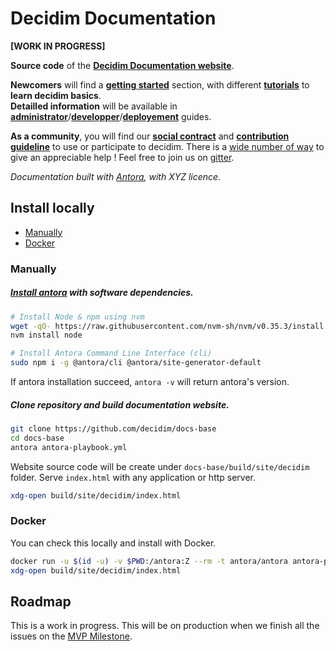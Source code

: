 
# Decidim Documentation 
**[WORK IN PROGRESS]**

**Source code** of the **[Decidim Documentation website](https://decidim-docs.netlify.app/en/decidim/)**.

**Newcomers** will find a **[getting started](#decidim-documentation)** section, with different **[tutorials](#decidim-documentation)** to **learn decidim basics**.  
**Detailled information** will be available in  **[administrator](#decidim-documentation)**/**[developper](#decidim-documentation)**/**[deployement](#decidim-documentation)** guides.

**As a community**, you will find our **[social contract](#decidim-documentation)** and **[contribution guideline](#decidim-documentation)** to use or participate to decidim. There is a [wide number of way](#decidim-documentation) to give an appreciable help ! Feel free to join us on [gitter](https://gitter.im/decidim/decidim).

_Documentation built with [Antora](https://antora.org), with XYZ licence._

## Install locally

- [Manually](#manually)
- [Docker](#docker)

### Manually

##### [Install antora](https://docs.antora.org/antora/2.3/install-and-run-quickstart/) with software dependencies.

```bash
# Install Node & npm using nvm
wget -qO- https://raw.githubusercontent.com/nvm-sh/nvm/v0.35.3/install.sh | bash
nvm install node

# Install Antora Command Line Interface (cli)
sudo npm i -g @antora/cli @antora/site-generator-default
```

If antora installation succeed, `antora -v` will return antora's version.

##### Clone repository and build documentation website.

```bash
git clone https://github.com/decidim/docs-base
cd docs-base
antora antora-playbook.yml
```

Website source code will be create under ```docs-base/build/site/decidim``` folder. Serve ```index.html``` with any application or http server.

```bash
xdg-open build/site/decidim/index.html
```

### Docker

You can check this locally and install with Docker.

```bash
docker run -u $(id -u) -v $PWD:/antora:Z --rm -t antora/antora antora-playbook.yml
xdg-open build/site/decidim/index.html
```

## Roadmap 

This is a work in progress. This will be on production when we finish all the issues on the [MVP Milestone](https://github.com/decidim/docs-base/milestone/1).
